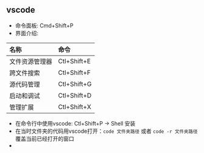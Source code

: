 ## vscode

- 命令面板: Cmd+Shift+P
- 界面介绍:

| 名称            | 命令            |
| :-------------- | :-------------- |
| 文件资源管理器  | Ctl+Shift+E     |
| 跨文件搜索      | Ctl+Shift+F     |
| 源代码管理      | Ctl+Shift+G     |
| 启动和调试      | Ctl+Shift+D     |
| 管理扩展        | Ctl+Shift+X     |

- 在命令行中使用vscode: Ctl+Shift+P -> Shell 安装
- 在当时文件夹的代码用vscode打开：`code 文件夹路径` 或者 `code -r 文件夹路径` 覆盖当前已经打开的窗口
-
